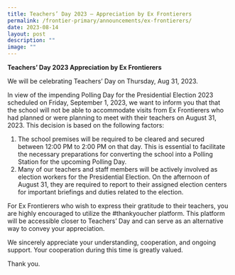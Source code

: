 ```yaml
---
title: Teachers’ Day 2023 – Appreciation by Ex Frontierers
permalink: /frontier-primary/announcements/ex-frontierers/
date: 2023-08-14
layout: post
description: ""
image: ""
---
```

**Teachers’ Day 2023 Appreciation by Ex Frontierers**


We will be celebrating Teachers’ Day on Thursday, Aug 31, 2023.

In view of the impending Polling Day for the Presidential Election 2023 scheduled on Friday, September 1, 2023, we want to inform you that that the school will not be able to accommodate visits from Ex Frontierers who had planned or were planning to meet with their teachers on August 31, 2023.  This decision is based on the following factors:

1.	The school premises will be required to be cleared and secured between 12:00 PM to 2:00 PM on that day.  This is essential to facilitate the necessary preparations for converting the school into a Polling Station for the upcoming Polling Day.
2.	Many of our teachers and staff members will be actively involved as election workers for the Presidential Election.  On the afternoon of August 31, they are required to report to their assigned election centers for important briefings and duties related to the election.

For Ex Frontierers who wish to express their gratitude to their teachers, you are highly encouraged to utilize the #thankyoucher platform.  This platform will be accessible closer to Teachers’ Day and can serve as an alternative way to convey your appreciation.

We sincerely appreciate your understanding, cooperation, and ongoing support.  Your cooperation during this time is greatly valued.

Thank you.